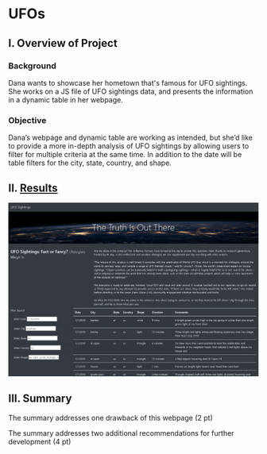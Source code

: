# UFOs

## I. Overview of Project

### Background
Dana wants to showcase her hometown that's famous for UFO sightings. She works on a JS file of UFO sightings data, and presents the information in a dynamic table in her webpage.

### Objective
Dana’s webpage and dynamic table are working as intended, but she’d like to provide a more in-depth analysis of UFO sightings by allowing users to filter for multiple criteria at the same time. In addition to the date will be table filters for the city, state, country, and shape.


## II. [Results](index.html)

![](Static/images/webpage.PNG)

## III. Summary

The summary addresses one drawback of this webpage (2 pt)

The summary addresses two additional recommendations for further development (4 pt)

